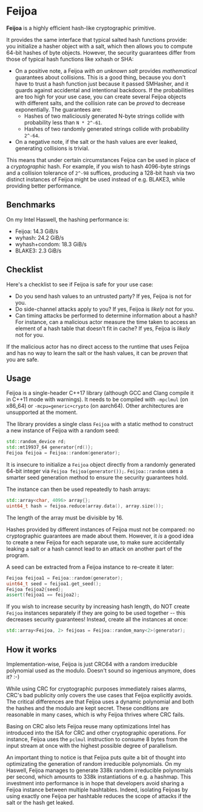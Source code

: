 # Feijoa

**Feijoa** is a highly efficient hash-like cryptographic primitive.

It provides the same interface that typical salted hash functions provide: you initialize a hasher object with a salt, which then allows you to compute 64-bit hashes of byte objects. However, the security guarantees differ from those of typical hash functions like xxhash or SHA:

- On a positive note, a Feijoa *with an unknown salt* provides *mathematical* guarantees about collisions. This is a good thing, because you don't have to trust a hash function just because it passed SMHasher, and it guards against accidental and intentional backdoors. If the probabilities are too high for your use case, you can create several Feijoa objects with different salts, and the collision rate can be *proved* to decrease exponentially. The guarantees are:
	- Hashes of two maliciously generated N-byte strings collide with probability less than `N * 2^-61`.
	- Hashes of two randomly generated strings collide with probability `2^-64`.
- On a negative note, if the salt or the hash values are ever leaked, generating collisions is trivial.

This means that under certain circumstances Feijoa can be used in place of a *cryptographic* hash. For example, if you wish to hash 4096-byte strings and a collision tolerance of `2^-98` suffices, producing a 128-bit hash via two distinct instances of Feijoa might be used instead of e.g. BLAKE3, while providing better performance.


## Benchmarks

On my Intel Haswell, the hashing performance is:

- Feijoa: 14.3 GiB/s
- wyhash: 24.2 GiB/s
- wyhash+condom: 18.3 GiB/s
- BLAKE3: 2.3 GiB/s


## Checklist

Here's a checklist to see if Feijoa is safe for your use case:

- Do you send hash values to an untrusted party? If yes, Feijoa is not for you.
- Do side-channel attacks apply to you? If yes, Feijoa is *likely* not for you.
- Can timing attacks be performed to determine information about a hash? For instance, can a malicious actor measure the time taken to access an element of a hash table that doesn't fit in cache? If yes, Feijoa is *likely* not for you.

If the malicious actor has no direct access to the runtime that uses Feijoa and has no way to learn the salt or the hash values, it can be *proven* that you are safe.


## Usage

Feijoa is a single-header C++17 library (although GCC and Clang compile it in C++11 mode with warnings). It needs to be compiled with `-mpclmul` (on x86_64) or `-mcpu=generic+crypto` (on aarch64). Other architectures are unsupported at the moment.

The library provides a single class `Feijoa` with a static method to construct a new instance of Feijoa with a random seed:

```cpp
std::random_device rd;
std::mt19937_64 generator{rd()};
Feijoa feijoa = Feijoa::random(generator);
```

It is insecure to initialize a `Feijoa` object directly from a randomly generated 64-bit integer via `Feijoa feijoa(generator());`. `Feijoa::random` uses a smarter seed generation method to ensure the security guarantees hold.

The instance can then be used repeatedly to hash arrays:

```cpp
std::array<char, 4096> array{};
uint64_t hash = feijoa.reduce(array.data(), array.size());
```

The length of the array must be divisible by 16.

Hashes provided by different instances of Feijoa must not be compared: no cryptographic guarantees are made about them. However, it *is* a good idea to create a new Feijoa for each separate use, to make sure accidentally leaking a salt or a hash cannot lead to an attack on another part of the program.

A seed can be extracted from a Feijoa instance to re-create it later:

```cpp
Feijoa feijoa1 = Feijoa::random(generator);
uint64_t seed = feijoa1.get_seed();
Feijoa feijoa2{seed};
assert(feijoa1 == feijoa2);
```

If you wish to increase security by increasing hash length, do NOT create `Feijoa` instances separately if they are going to be used together -- this decreases security guarantees! Instead, create all the instances at once:

```cpp
std::array<Feijoa, 2> feijoas = Feijoa::random_many<2>(generator);
```


## How it works

Implementation-wise, Feijoa is just CRC64 with a random irreducible polynomial used as the modulo. Doesn't sound so ingenious anymore, does it? :-)

While using CRC for cryptographic purposes immediately raises alarms, CRC's bad publicity only covers the use cases that Feijoa explicitly avoids. The critical differences are that Feijoa uses a dynamic polynomial and both the hashes and the modulo are kept secret. These conditions are reasonable in many cases, which is why Feijoa thrives where CRC fails.

Basing on CRC also lets Feijoa reuse many optimizations Intel has introduced into the ISA for CRC and other cryptographic operations. For instance, Feijoa uses the `pclmul` instruction to consume 8 bytes from the input stream at once with the highest possible degree of parallelism.

An important thing to notice is that Feijoa puts quite a bit of thought into optimizating the generation of random irreducible polynomials. On my Haswell, Feijoa manages to generate 338k random irreducible polynomials per second, which amounts to 338k instantiations of e.g. a hashmap. This investment into performance is in hope that developers avoid sharing a Feijoa instance between multiple hashtables. Indeed, isolating Feijoas by using exactly one Feijoa per hashtable reduces the scope of attacks if the salt or the hash get leaked.
